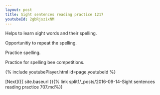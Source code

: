 ```yaml
---
layout: post
title: Sight sentences reading practice 1217
youtubeId: 2gbRjszixNM
---
```

 
 
Helps to learn sight words and their spelling.

Opportunitiy to repeat the spelling. 

Practice spelling. 
 
Practice for spelling bee competitions. 
 
{% include youtubePlayer.html id=page.youtubeId %}
 
 

[Next]({{ site.baseurl }}{% link  split1/_posts/2016-09-14-Sight sentences reading practice 707.md%})
 
